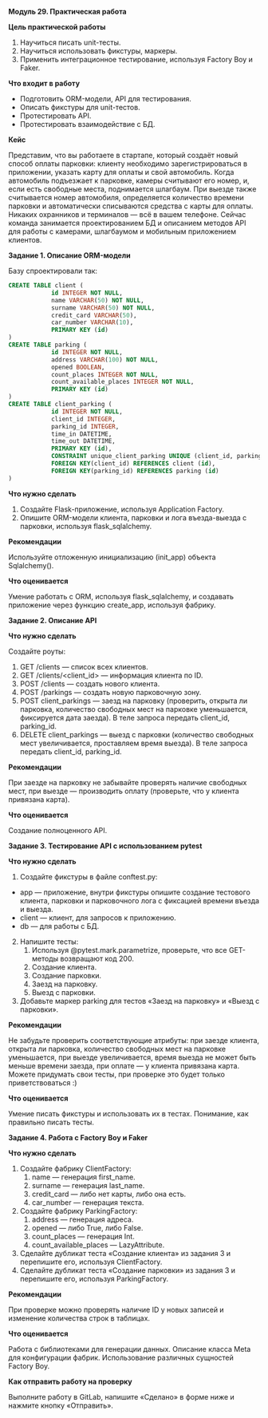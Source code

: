 **Модуль 29. Практическая работа**

**Цель практической работы**

1. Научиться писать unit-тесты.
2. Научиться использовать фикстуры, маркеры. 
3. Применить интеграционное тестирование, используя Factory Boy и Faker.


**Что входит в работу**

- Подготовить ORM-модели, API для тестирования.
- Описать фикстуры для unit-тестов.
- Протестировать API.
- Протестировать взаимодействие с БД.

**Кейс**

Представим, что вы работаете в стартапе, который создаёт новый способ оплаты парковки: клиенту необходимо зарегистрироваться в приложении, указать карту для оплаты и свой автомобиль. Когда автомобиль подъезжает к парковке, камеры считывают его номер, и, если есть свободные места, поднимается шлагбаум. При выезде также считывается номер автомобиля, определяется количество времени парковки и автоматически списываются средства с карты для оплаты. Никаких охранников и терминалов — всё в вашем телефоне.
Сейчас команда занимается проектированием БД и описанием методов API для работы с камерами, шлагбаумом и мобильным приложением клиентов. 


**Задание 1. Описание ORM-модели**

Базу спроектировали так:

```sql
CREATE TABLE client (
            id INTEGER NOT NULL, 
            name VARCHAR(50) NOT NULL, 
            surname VARCHAR(50) NOT NULL, 
            credit_card VARCHAR(50), 
            car_number VARCHAR(10), 
            PRIMARY KEY (id)
)
CREATE TABLE parking (
            id INTEGER NOT NULL, 
            address VARCHAR(100) NOT NULL, 
            opened BOOLEAN, 
            count_places INTEGER NOT NULL, 
            count_available_places INTEGER NOT NULL, 
            PRIMARY KEY (id)
)
CREATE TABLE client_parking (
            id INTEGER NOT NULL, 
            client_id INTEGER, 
            parking_id INTEGER, 
            time_in DATETIME, 
            time_out DATETIME, 
            PRIMARY KEY (id), 
            CONSTRAINT unique_client_parking UNIQUE (client_id, parking_id), 
            FOREIGN KEY(client_id) REFERENCES client (id), 
            FOREIGN KEY(parking_id) REFERENCES parking (id)
)
```
**Что нужно сделать**

1. Создайте Flask-приложение, используя Application Factory.
2. Опишите ORM-модели клиента, парковки и лога въезда-выезда с парковки, 
   используя flask_sqlalchemy.

**Рекомендации**

Используйте отложенную инициализацию (init_app) объекта Sqlalchemy().

**Что оценивается**

Умение работать с ORM, используя flask_sqlalchemy, и создавать приложение через функцию create_app, используя фабрику. 

**Задание 2. Описание API**

**Что нужно сделать**

Создайте роуты:
1. GET /clients — список всех клиентов.
2. GET /clients/<client_id> — информация клиента по ID.
3. POST /clients — создать нового клиента.
4. POST /parkings — создать новую парковочную зону.
5. POST client_parkings — заезд на парковку (проверить, открыта ли парковка, 
   количество свободных мест на парковке уменьшается, фиксируется дата заезда). В теле запроса передать client_id, parking_id.
6. DELETE client_parkings — выезд с парковки (количество свободных мест 
   увеличивается, проставляем время выезда). 
В теле запроса передать client_id, parking_id. 

**Рекомендации**

При заезде на парковку не забывайте проверять наличие свободных мест, при выезде — производить оплату (проверьте, что у клиента привязана карта).

**Что оценивается**

Создание полноценного API.

**Задание 3. Тестирование API с использованием pytest**

**Что нужно сделать**

1. Создайте фикстуры в файле conftest.py:
- app — приложение, внутри фикстуры опишите создание тестового клиента, 
   парковки и парковочного лога с фиксацией времени въезда и выезда.
- client — клиент, для запросов к приложению.
- db — для работы с БД. 
2. Напишите тесты:
   1. Используя @pytest.mark.parametrize, проверьте, что все GET-методы 
   возвращают код 200. 
   2. Создание клиента. 
   3. Создание парковки. 
   4. Заезд на парковку. 
   5. Выезд с парковки.
3. Добавьте маркер parking для тестов «Заезд на парковку» и «Выезд с парковки».

**Рекомендации**

Не забудьте проверить соответствующие атрибуты: при заезде клиента, открыта ли парковка, количество свободных мест на парковке уменьшается, при выезде увеличивается, время выезда не может быть меньше времени заезда, при оплате — у клиента привязана карта.
Можете придумать свои тесты, при проверке это будет только приветствоваться :)

**Что оценивается**

Умение писать фикстуры и использовать их в тестах. Понимание, как правильно писать тесты.

**Задание 4. Работа с Factory Boy и Faker**

**Что нужно сделать**
1. Создайте фабрику ClientFactory:
   1. name — генерация first_name. 
   2. surname — генерация last_name. 
   3. credit_card — либо нет карты, либо она есть. 
   4. car_number — генерация текста. 
2. Создайте фабрику ParkingFactory:
   1. address — генерация адреса. 
   2. opened — либо True, либо False. 
   3. count_places — генерация Int. 
   4. count_available_places — LazyAttribute.
3. Сделайте дубликат теста «Создание клиента» из задания 3 и перепишите его, 
      используя ClientFactory.
4. Сделайте дубликат теста «Создание парковки» из задания 3 и перепишите его, 
   используя ParkingFactory.

**Рекомендации**

При проверке можно проверять наличие ID у новых записей и изменение количества строк в таблицах.

**Что оценивается**

Работа с библиотеками для генерации данных.
Описание класса Meta для конфигурации фабрик.
Использование различных сущностей Factory Boy.

**Как отправить работу на проверку**

Выполните работу в GitLab, напишите «Сделано» в форме ниже и нажмите кнопку «Отправить».
